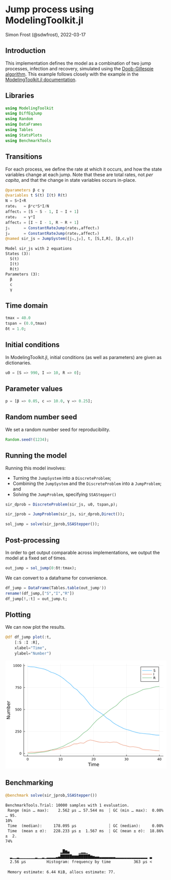 # Jump process using ModelingToolkit.jl
Simon Frost (@sdwfrost), 2022-03-17

## Introduction

This implementation defines the model as a combination of two jump processes, infection and recovery, simulated using the [Doob-Gillespie algorithm](https://en.wikipedia.org/wiki/Gillespie_algorithm). This example follows closely with the example in the [ModelingToolkit.jl documentation](https://mtk.sciml.ai/dev/systems/JumpSystem/#ModelingToolkit.JumpSystem).

## Libraries

```julia
using ModelingToolkit
using DiffEqJump
using Random
using DataFrames
using Tables
using StatsPlots
using BenchmarkTools
```




## Transitions

For each process, we define the rate at which it occurs, and how the state variables change at each jump. Note that these are total rates, not *per capita*, and that the change in state variables occurs in-place.

```julia
@parameters β c γ
@variables t S(t) I(t) R(t)
N = S+I+R
rate₁   = β*c*S*I/N
affect₁ = [S ~ S - 1, I ~ I + 1]
rate₂   = γ*I
affect₂ = [I ~ I - 1, R ~ R + 1]
j₁      = ConstantRateJump(rate₁,affect₁)
j₂      = ConstantRateJump(rate₂,affect₂)
@named sir_js = JumpSystem([j₁,j₂], t, [S,I,R], [β,c,γ])
```

```
Model sir_js with 2 equations
States (3):
  S(t)
  I(t)
  R(t)
Parameters (3):
  β
  c
  γ
```






## Time domain

```julia
tmax = 40.0
tspan = (0.0,tmax)
δt = 1.0;
```




## Initial conditions

In ModelingToolkit.jl, initial conditions (as well as parameters) are given as dictionaries.

```julia
u0 = [S => 990, I => 10, R => 0];
```




## Parameter values

```julia
p = [β => 0.05, c => 10.0, γ => 0.25];
```




## Random number seed

We set a random number seed for reproducibility.

```julia
Random.seed!(1234);
```




## Running the model

Running this model involves:

- Turning the `JumpSystem` into a `DiscreteProblem`;
- Combining the `JumpSystem` and the `DiscreteProblem`  into a `JumpProblem`; and
- Solving the `JumpProblem`, specifying `SSAStepper()`

```julia
sir_dprob = DiscreteProblem(sir_js, u0, tspan,p);
```


```julia
sir_jprob = JumpProblem(sir_js, sir_dprob,Direct());
```


```julia
sol_jump = solve(sir_jprob,SSAStepper());
```




## Post-processing

In order to get output comparable across implementations, we output the model at a fixed set of times.

```julia
out_jump = sol_jump(0:δt:tmax);
```




We can convert to a dataframe for convenience.

```julia
df_jump = DataFrame(Tables.table(out_jump'))
rename!(df_jump,["S","I","R"])
df_jump[!,:t] = out_jump.t;
```




## Plotting

We can now plot the results.

```julia
@df df_jump plot(:t,
    [:S :I :R],
    xlabel="Time",
    ylabel="Number")
```

![](figures/jump_process_mtk_12_1.png)



## Benchmarking

```julia
@benchmark solve(sir_jprob,SSAStepper())
```

```
BenchmarkTools.Trial: 10000 samples with 1 evaluation.
 Range (min … max):    2.562 μs … 57.544 ms  ┊ GC (min … max):  0.00% … 95.
10%
 Time  (median):     178.095 μs              ┊ GC (median):     0.00%
 Time  (mean ± σ):   228.233 μs ±  1.567 ms  ┊ GC (mean ± σ):  18.86% ±  2.
74%

                        ▂█▆▄    ▁▂▂▁                            
  ▂▁▁▂▁▁▁▁▁▁▁▂▁▁▂▁▂▂▂▂▃▄█████▆▆▆█████▆▅▄▄▃▃▃▃▃▃▃▂▂▂▂▂▂▂▂▂▂▂▂▂▂ ▃
  2.56 μs         Histogram: frequency by time          363 μs <

 Memory estimate: 6.44 KiB, allocs estimate: 77.
```


